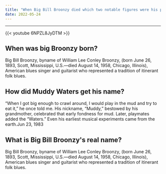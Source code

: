 ```yaml
---
title: "When Big Bill Broonzy died which two notable figures were his pallbearers?"
date: 2022-05-24
---
```


---
{{< youtube 6NPZL8JyDTM >}}
## When was big Broonzy born?
Big Bill Broonzy, byname of William Lee Conley Broonzy, (born June 26, 1893, Scott, Mississippi, U.S.—died August 14, 1958, Chicago, Illinois), American blues singer and guitarist who represented a tradition of itinerant folk blues.

## How did Muddy Waters get his name?
“When I got big enough to crawl around, I would play in the mud and try to eat it,” he once told me. His nickname, “Muddy,” bestowed by his grandmother, celebrated that early fondness for mud. Later, playmates added the “Waters.” Even his earliest musical experiments came from the earth.Jun 23, 1983

## What is Big Bill Broonzy's real name?
Big Bill Broonzy, byname of William Lee Conley Broonzy, (born June 26, 1893, Scott, Mississippi, U.S.—died August 14, 1958, Chicago, Illinois), American blues singer and guitarist who represented a tradition of itinerant folk blues.

